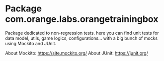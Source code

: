 # Package com.orange.labs.orangetrainingbox

Package dedicated to non-regression tests.
here you can find unit tests for data model, utils, game logics, configurations... with a big bunch of mocks
using Mockito and JUnit.

About Mockito: https://site.mockito.org/
About JUnit: https://junit.org/
